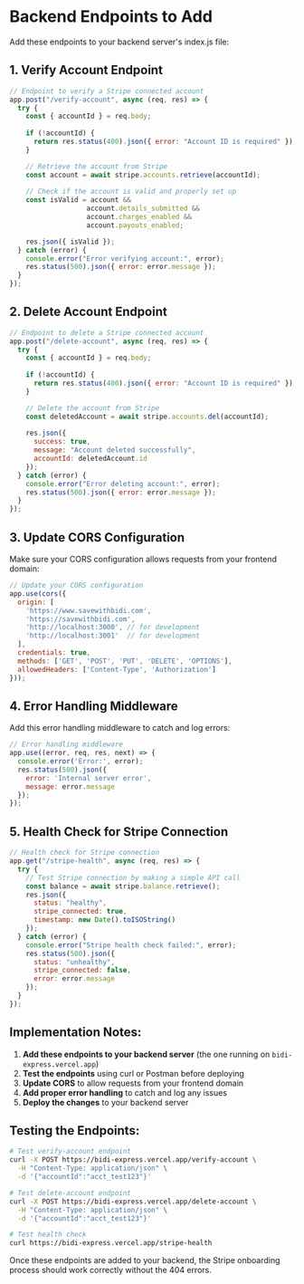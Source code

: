 # Backend Endpoints to Add

Add these endpoints to your backend server's index.js file:

## 1. Verify Account Endpoint

```javascript
// Endpoint to verify a Stripe connected account
app.post("/verify-account", async (req, res) => {
  try {
    const { accountId } = req.body;
    
    if (!accountId) {
      return res.status(400).json({ error: "Account ID is required" });
    }

    // Retrieve the account from Stripe
    const account = await stripe.accounts.retrieve(accountId);
    
    // Check if the account is valid and properly set up
    const isValid = account && 
                   account.details_submitted && 
                   account.charges_enabled && 
                   account.payouts_enabled;

    res.json({ isValid });
  } catch (error) {
    console.error("Error verifying account:", error);
    res.status(500).json({ error: error.message });
  }
});
```

## 2. Delete Account Endpoint

```javascript
// Endpoint to delete a Stripe connected account
app.post("/delete-account", async (req, res) => {
  try {
    const { accountId } = req.body;
    
    if (!accountId) {
      return res.status(400).json({ error: "Account ID is required" });
    }

    // Delete the account from Stripe
    const deletedAccount = await stripe.accounts.del(accountId);
    
    res.json({ 
      success: true, 
      message: "Account deleted successfully",
      accountId: deletedAccount.id 
    });
  } catch (error) {
    console.error("Error deleting account:", error);
    res.status(500).json({ error: error.message });
  }
});
```

## 3. Update CORS Configuration

Make sure your CORS configuration allows requests from your frontend domain:

```javascript
// Update your CORS configuration
app.use(cors({
  origin: [
    'https://www.savewithbidi.com',
    'https://savewithbidi.com',
    'http://localhost:3000', // for development
    'http://localhost:3001'  // for development
  ],
  credentials: true,
  methods: ['GET', 'POST', 'PUT', 'DELETE', 'OPTIONS'],
  allowedHeaders: ['Content-Type', 'Authorization']
}));
```

## 4. Error Handling Middleware

Add this error handling middleware to catch and log errors:

```javascript
// Error handling middleware
app.use((error, req, res, next) => {
  console.error('Error:', error);
  res.status(500).json({ 
    error: 'Internal server error',
    message: error.message 
  });
});
```

## 5. Health Check for Stripe Connection

```javascript
// Health check for Stripe connection
app.get("/stripe-health", async (req, res) => {
  try {
    // Test Stripe connection by making a simple API call
    const balance = await stripe.balance.retrieve();
    res.json({ 
      status: "healthy", 
      stripe_connected: true,
      timestamp: new Date().toISOString()
    });
  } catch (error) {
    console.error("Stripe health check failed:", error);
    res.status(500).json({ 
      status: "unhealthy", 
      stripe_connected: false,
      error: error.message 
    });
  }
});
```

## Implementation Notes:

1. **Add these endpoints to your backend server** (the one running on `bidi-express.vercel.app`)
2. **Test the endpoints** using curl or Postman before deploying
3. **Update CORS** to allow requests from your frontend domain
4. **Add proper error handling** to catch and log any issues
5. **Deploy the changes** to your backend server

## Testing the Endpoints:

```bash
# Test verify-account endpoint
curl -X POST https://bidi-express.vercel.app/verify-account \
  -H "Content-Type: application/json" \
  -d '{"accountId":"acct_test123"}'

# Test delete-account endpoint  
curl -X POST https://bidi-express.vercel.app/delete-account \
  -H "Content-Type: application/json" \
  -d '{"accountId":"acct_test123"}'

# Test health check
curl https://bidi-express.vercel.app/stripe-health
```

Once these endpoints are added to your backend, the Stripe onboarding process should work correctly without the 404 errors. 